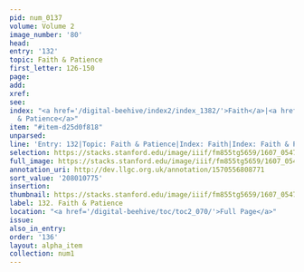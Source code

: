 ```yaml
---
pid: num_0137
volume: Volume 2
image_number: '80'
head:
entry: '132'
topic: Faith & Patience
first_letter: 126-150
page:
add:
xref:
see:
index: "<a href='/digital-beehive/index2/index_1382/'>Faith</a>|<a href='/digital-beehive/index2/index_1383/'>Faith
  & Patience</a>"
item: "#item-d25d0f818"
unparsed:
line: 'Entry: 132|Topic: Faith & Patience|Index: Faith|Index: Faith & Patience|#item-d25d0f818'
selection: https://stacks.stanford.edu/image/iiif/fm855tg5659/1607_0547/823,775,2962,290/full/0/default.jpg
full_image: https://stacks.stanford.edu/image/iiif/fm855tg5659/1607_0547/full/full/0/default.jpg
annotation_uri: http://dev.llgc.org.uk/annotation/1570556808771
sort_value: '208010775'
insertion:
thumbnail: https://stacks.stanford.edu/image/iiif/fm855tg5659/1607_0547/823,775,600,180/250,/0/default.jpg
label: 132. Faith & Patience
location: "<a href='/digital-beehive/toc/toc2_070/'>Full Page</a>"
issue:
also_in_entry:
order: '136'
layout: alpha_item
collection: num1
---
```

